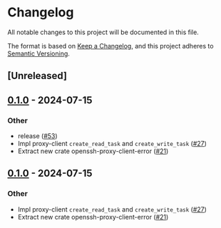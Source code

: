# Changelog
All notable changes to this project will be documented in this file.

The format is based on [Keep a Changelog](https://keepachangelog.com/en/1.0.0/),
and this project adheres to [Semantic Versioning](https://semver.org/spec/v2.0.0.html).

## [Unreleased]

## [0.1.0](https://github.com/openssh-rust/openssh-mux-client/releases/tag/openssh-proxy-client-error-v0.1.0) - 2024-07-15

### Other
- release ([#53](https://github.com/openssh-rust/openssh-mux-client/pull/53))
- Impl proxy-client `create_read_task` and `create_write_task` ([#27](https://github.com/openssh-rust/openssh-mux-client/pull/27))
- Extract new crate openssh-proxy-client-error ([#21](https://github.com/openssh-rust/openssh-mux-client/pull/21))

## [0.1.0](https://github.com/openssh-rust/openssh-mux-client/releases/tag/openssh-proxy-client-error-v0.1.0) - 2024-07-15

### Other
- Impl proxy-client `create_read_task` and `create_write_task` ([#27](https://github.com/openssh-rust/openssh-mux-client/pull/27))
- Extract new crate openssh-proxy-client-error ([#21](https://github.com/openssh-rust/openssh-mux-client/pull/21))
